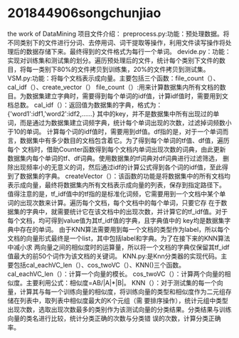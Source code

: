 # 201844906songchunjiao
the work of DataMining
项目文件介绍：
preprocess.py:功能：预处理数据。将不同类别下的文件进行分词、去停用词、词干提取等操作，利用文件读写操作将处理后的数据存储下来。最终得到的文件格式为每行一个单词。
devide.py：功能：实现对训练集和测试集的划分。遍历预处理后的文件，统计每个类别下文件的数目，将每一类别下80%的文件拷贝到训练集，20%的文件拷贝到测试集。
VSM.py:功能：将每个文档表示成向量。主要包括三个函数：file_count（）、cal_idf（）、create_vector（）
  file_count（）:用来计算数据集内所有文档的数目。为数据集建立字典时，需要得到每个单词的idf值，计算idf值时，需要用到文档总数。
  cal_idf（）：返回值为数据集的字典，格式为：{'word1':idf1,'word2':idf2,......}
              其中的key，并不是数据集中所有出现过的单词，而是通过为数据集建立词频字典，统计每个单词出现的次数，过滤掉词频数小于10的单词。
              计算每个词的idf值时，需要用到df值。df指的是，对于一个单词而言，数据集中有多少数目的文档包含着它。为了得到每个单词的tf值、df值，遍历每个               文档时，借助Counter函数得到每个文档内单词出现次数的词典，由此更新数据集内每个单词的tf、df词典。使用数据集的tf词典对df词典进行过滤筛选，               删除出现频率小的无意义的词，然后通过idf的计算公式得到各个词的idf值，至此得到了数据集的字典。
  createVector（）：该函数的功能是将数据集中的所有文档均表示成向量，最终将数据集内所有文档表示成向量的列表，保存到指定路径下。
              值得注意的是，tf_idf值中的tf指的是标准化词频，它需要用到一个文档中某个单词的出现次数来计算。遍历每个文档，每个文档中的每个单词，只要它存               在于数据集的字典中，就需要统计它在该文档中的出现次数，并计算它的tf_idf值。对于每个文档，均可得到value值为其tf_idf值的字典，且字典值中的               key均是数据集字典中存在的单词。
              由于KNN算法需要用到每一个文档的类型作为label，所以每个文档的向量形式最终是一个list，其中包括label和字典。为了在接下来的KNN算法中减小求               两向量之间的相似度时的运算量，所以将一个文档的字典仅保留其tf_idf值最大的前50个词作为该文档的关键词。
KNN.py:是Knn分类器的实现代码。主要包括cal_eachVC_len（）、cos_twoVC（）、KNN()三个函数。
      cal_eachVC_len（）：计算一个向量的模长。
      cos_twoVC（）：计算两个向量的相似度。主要利用公式：相似度=AB/|A|*|B|。
      KNN（）：对于测试集的每一个向量，计算其与每一个训练向量的相似度，将训练向量的类型和相似度作为二元组存储在列表中，取列表中相似度最大的K个元组（需       要排序操作），统计元组中类型出现次数，选取出现次数最多的类别作为该测试向量的分类结果。分类结果与训练向量的类名进行比较，统计分类正确的次数与分类错       误的次数，计算分类正确率。

      
      
      
    

     
